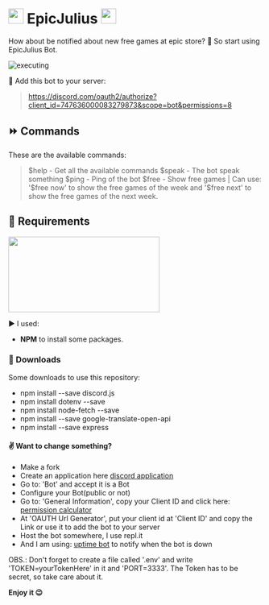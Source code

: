 # <img src="https://freesvg.org/img/ftpackage-games.png" width="30" height="30"/> EpicJulius <img src="https://upload.wikimedia.org/wikipedia/commons/thumb/3/31/Epic_Games_logo.svg/662px-Epic_Games_logo.svg.png" width="30" height="30"/>

How about be notified about new free games at epic store?
:robot: So start using EpicJulius Bot.

![executing](/imgs/executing.gif)

:tada: Add this bot to your server:

> https://discord.com/oauth2/authorize?client_id=747636000083279873&scope=bot&permissions=8

## :fast_forward: Commands

These are the available commands:

> \$help - Get all the available commands
> \$speak - The bot speak something
> \$ping - Ping of the bot
> \$free - Show free games | Can use: '\$free now' to show the free games of the week and '\$free next' to show the free games of the next week.

## :floppy_disk: Requirements

<img src="https://miro.medium.com/max/2800/1*y5YLuOKO5XM7MOzve6XsDQ.png" width="300" height="150">

:arrow_forward: I used:

- **NPM** to install some packages.

### :arrow_down_small: Downloads

Some downloads to use this repository:

- npm install --save discord.js
- npm install dotenv --save
- npm install node-fetch --save
- npm install --save google-translate-open-api
- npm install --save express

#### :v: Want to change something?

- Make a fork
- Create an application here [discord application](https://discord.com/developers/applications)
- Go to: 'Bot' and accept it is a Bot
- Configure your Bot(public or not)
- Go to: 'General Information', copy your Client ID and click here: [permission calculator](https://discordapi.com/permissions.html#8)
- At 'OAUTH Url Generator', put your client id at 'Client ID' and copy the Link or use it to add the bot to your server
- Host the bot somewhere, I use repl.it
- And I am using: [uptime bot](https://uptimerobot.com/) to notify when the bot is down

OBS.: Don't forget to create a file called '.env' and write 'TOKEN=yourTokenHere' in it and 'PORT=3333'. The Token has to be secret, so take care about it.

**Enjoy it :wink:**
